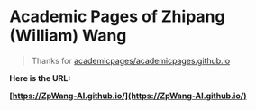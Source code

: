 # Academic Pages of Zhipang (William) Wang

> Thanks for [academicpages/academicpages.github.io](https://github.com/academicpages/academicpages.github.io)

**Here is the URL:**

**[https://ZpWang-AI.github.io/](https://ZpWang-AI.github.io/)**




